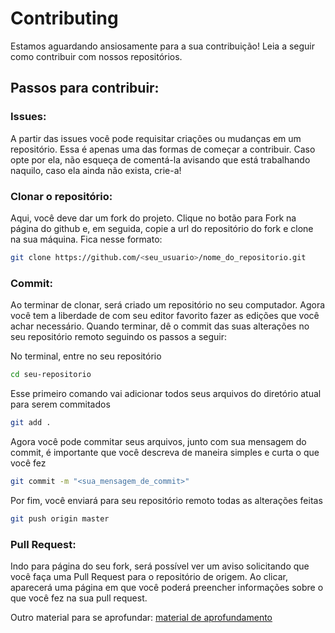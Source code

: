 # Contributing
Estamos aguardando ansiosamente para a sua contribuição! Leia a seguir como contribuir com nossos repositórios.

## Passos para contribuir:

### Issues:
A partir das issues você pode requisitar criações ou mudanças em um repositório. Essa é apenas uma das formas de começar a contribuir. Caso opte por ela, não esqueça de comentá-la avisando que está trabalhando naquilo, caso ela ainda não exista, crie-a!

### Clonar o repositório:
Aqui, você deve dar um fork do projeto. Clique no botão para Fork na página do github e, em seguida, copie a url do repositório do fork e clone na sua máquina. Fica nesse formato:
```sh
git clone https://github.com/<seu_usuario>/nome_do_repositorio.git
```
### Commit:
Ao terminar de clonar, será criado um repositório no seu computador. Agora você tem a liberdade de com seu editor favorito fazer as edições que você achar necessário. Quando terminar, dê o commit das suas alterações no seu repositório remoto seguindo os passos a seguir:

No terminal, entre no seu repositório
```sh
cd seu-repositorio
```
Esse primeiro comando vai adicionar todos seus arquivos do diretório atual para serem commitados 
```sh
git add . 
```
Agora você pode commitar seus arquivos, junto com sua mensagem do commit, é importante que você descreva de maneira simples e curta o que você fez 
```sh
git commit -m "<sua_mensagem_de_commit>"
```
Por fim, você enviará para seu repositório remoto todas as alterações feitas 
```sh
git push origin master
```
### Pull Request:
Indo para página do seu fork, será possível ver um aviso solicitando que você faça uma Pull Request para o repositório de origem. Ao clicar, aparecerá uma página em que você poderá preencher informações sobre o que você fez na sua pull request.

Outro material para se aprofundar: [material de aprofundamento](https://blog.da2k.com.br/2015/02/04/git-e-github-do-clone-ao-pull-request/) 
